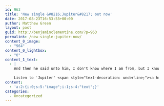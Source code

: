 ```yaml
---
id: 963
title: 'New single &#8216;Jupiter&#8217; out now'
date: 2017-08-23T16:53:53+00:00
author: Matthew Green
layout: post
guid: http://benjaminclementine.com/?p=963
permalink: /new-single-jupiter-now/
content_0_image:
  - "964"
content_0_lightbox:
  - "0"
content_1_text:
  - |
    And then he said unto him, I don't know where I am from, but I know who I am. And you are right sir, I am an alien with extraordinary abilities, just like your mother. And so I wish you ease and free...
    
    Listen to 'Jupiter' <span style="text-decoration: underline;"><a href="https://BenjaminClementine.lnk.to/Jupiter">HERE</a></span>.
content:
  - 'a:2:{i:0;s:5:"image";i:1;s:4:"text";}'
categories:
  - Uncategorized
---
```

